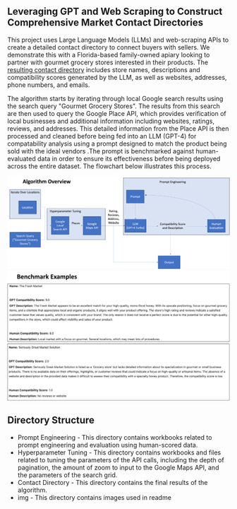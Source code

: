 ## Leveraging GPT and Web Scraping to Construct Comprehensive Market Contact Directories

This project uses Large Language Models (LLMs) and web-scraping APIs to create a detailed contact directory to connect buyers with sellers. We demonstrate this with a Florida-based family-owned apiary looking to partner with gourmet grocery stores interested in their products. The [resulting contact directory](https://jakehanson.github.io/data-table/gpt_table.html) includes store names, descriptions and compatibility scores generated by the LLM, as well as websites, addresses, phone numbers, and emails.

The algorithm starts by iterating through local Google search results using the search query "Gourmet Grocery Stores". The results from this search are then used to query the Google Place API, which provides verification of local businesses and additional information including websites, ratings, reviews, and addresses. This detailed information from the Place API is then processed and cleaned before being fed into an LLM (GPT-4) for compatability analysis using a prompt designed to match the product being sold with the ideal vendors .The prompt is benchmarked against human-evaluated data in order to ensure its effectiveness before being deployed across the entire dataset. The flowchart below illustrates this process.

<img src = "img/algorithm overview 2.png" width = 850>

<img src = "img/benchmark_examples.png" width=750>

## Directory Structure

- Prompt Engineering - This directory contains workbooks related to prompt engineering and evaluation using human-scored data.
- Hyperparameter Tuning - This directory contains workbooks and files related to tuning the parameters of the API calls, including the depth of pagination, the amount of zoom to input to the Google Maps API, and the parameters of the search grid.
- Contact Directory - This directory contains the final results of the algorithm.
- img - This directory contains images used in readme

